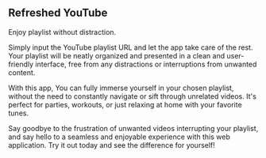 ## Refreshed YouTube

Enjoy playlist without distraction.

Simply input the YouTube playlist URL and let the app take care of the rest. Your playlist will be neatly organized and presented in a clean and user-friendly interface, free from any distractions or interruptions from unwanted content.

With this app, You can fully immerse yourself in your chosen playlist, without the need to constantly navigate or sift through unrelated videos. It's perfect for parties, workouts, or just relaxing at home with your favorite tunes.

Say goodbye to the frustration of unwanted videos interrupting your playlist, and say hello to a seamless and enjoyable experience with this web application. Try it out today and see the difference for yourself!
